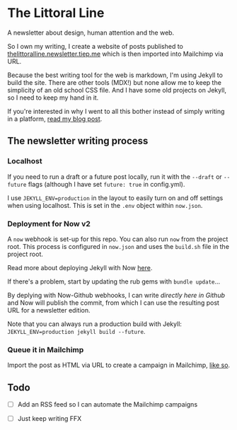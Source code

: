 # The Littoral Line

A newsletter about design, human attention and the web.

So I own my writing, I create a website of posts published to [thelittoralline.newsletter.tiep.me](https://thelittoralline.newsletter.tiep.me) which is then imported into Mailchimp via URL.

Because the best writing tool for the web is markdown, I'm using Jekyll to build the site. There are other tools (MDX!) but none allow me to keep the simplicity of an old school CSS file. And I have some old projects on Jekyll, so I need to keep my hand in it.

If you're interested in why I went to all this bother instead of simply writing in a platform, [read my blog post](https://newsletter.tiep.me/blog/how-to-publish-your-newsletter-so-you-own-your-writing).

## The newsletter writing process

### Localhost

If you need to run a draft or a future post locally, run it with the `--draft` or `--future` flags (although I have set `future: true` in config.yml).

I use `JEKYLL_ENV=production` in the layout to easily turn on and off settings when using localhost. This is set in the `.env` object within `now.json`.

### Deployment for Now v2

A `now` webhook is set-up for this repo. You can also run `now` from the project root. This process is configured in `now.json` and uses the `build.sh` file in the project root.

Read more about deploying Jekyll with Now [here](https://github.com/zeit/now-examples/blob/master/jekyll/build.sh).

If there's a problem, start by updating the rub gems with `bundle update`…

By deplying with Now-Github webhooks, I can write _directly here in Github_ and Now will publish the commit, from which I can use the resulting post URL for a newsletter edition.

Note that you can always run a production build with Jekyll: `JEKYLL_ENV=production jekyll build --future`.

### Queue it in Mailchimp

Import the post as HTML via URL to create a campaign in Mailchimp, [like so](https://mailchimp.com/help/import-html-from-url-to-create-a-campaign/).

## Todo

- [ ] Add an RSS feed so I can automate the Mailchimp campaigns

- [ ] Just keep writing FFX
